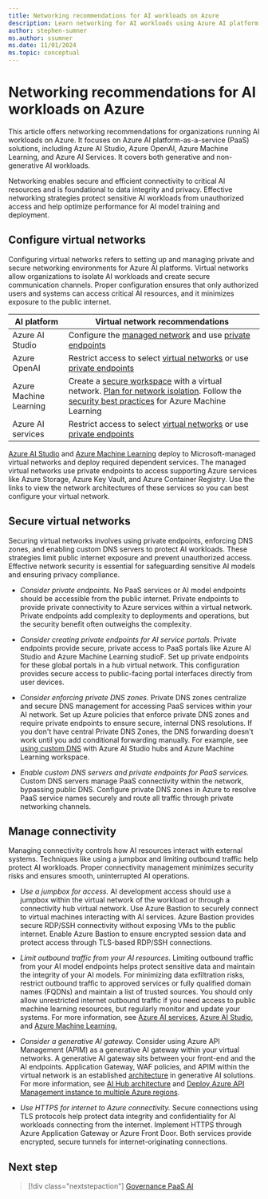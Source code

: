 ```yaml
---
title: Networking recommendations for AI workloads on Azure
description: Learn networking for AI workloads using Azure AI platform services (PaaS) with recommendations and best practices.
author: stephen-sumner
ms.author: ssumner
ms.date: 11/01/2024
ms.topic: conceptual
---
```


# Networking recommendations for AI workloads on Azure

This article offers networking recommendations for organizations running AI workloads on Azure. It focuses on Azure AI platform-as-a-service (PaaS) solutions, including Azure AI Studio, Azure OpenAI, Azure Machine Learning, and Azure AI Services. It covers both generative and non-generative AI workloads.

Networking enables secure and efficient connectivity to critical AI resources and is foundational to data integrity and privacy. Effective networking strategies protect sensitive AI workloads from unauthorized access and help optimize performance for AI model training and deployment.

## Configure virtual networks

Configuring virtual networks refers to setting up and managing private and secure networking environments for Azure AI platforms. Virtual networks allow organizations to isolate AI workloads and create secure communication channels. Proper configuration ensures that only authorized users and systems can access critical AI resources, and it minimizes exposure to the public internet.

| AI platform | Virtual network recommendations |
| --- | --- |
| Azure AI Studio | Configure the [managed network](/azure/ai-studio/how-to/configure-managed-network) and use [private endpoints](/azure/ai-studio/how-to/configure-private-link)|
| Azure OpenAI | Restrict access to select [virtual networks](/azure/ai-services/cognitive-services-virtual-networks#scenarios) or use [private endpoints](/azure/ai-services/cognitive-services-virtual-networks#use-private-endpoints) |
| Azure Machine Learning | Create a [secure workspace](/azure/machine-learning/tutorial-create-secure-workspace-vnet) with a virtual network. [Plan for network isolation](/azure/machine-learning/how-to-network-isolation-planning). Follow the [security best practices](/azure/machine-learning/concept-enterprise-security) for Azure Machine Learning |
| Azure AI services | Restrict access to select [virtual networks](/azure/ai-services/cognitive-services-virtual-networks#scenarios) or use [private endpoints](/azure/ai-services/cognitive-services-virtual-networks#use-private-endpoints) |

[Azure AI Studio](/azure/ai-studio/how-to/configure-managed-network) and [Azure Machine Learning](/azure/machine-learning/how-to-managed-network) deploy to Microsoft-managed virtual networks and deploy required dependent services. The managed virtual networks use private endpoints to access supporting Azure services like Azure Storage, Azure Key Vault, and Azure Container Registry. Use the links to view the network architectures of these services so you can best configure your virtual network.

## Secure virtual networks

Securing virtual networks involves using private endpoints, enforcing DNS zones, and enabling custom DNS servers to protect AI workloads. These strategies limit public internet exposure and prevent unauthorized access. Effective network security is essential for safeguarding sensitive AI models and ensuring privacy compliance.

- *Consider private endpoints.* No PaaS services or AI model endpoints should be accessible from the public internet. Private endpoints to provide private connectivity to Azure services within a virtual network. Private endpoints add complexity to deployments and operations, but the security benefit often outweighs the complexity.

- *Consider creating private endpoints for AI service portals.* Private endpoints provide secure, private access to PaaS portals like Azure AI Studio and Azure Machine Learning studioF. Set up private endpoints for these global portals in a hub virtual network. This configuration provides secure access to public-facing portal interfaces directly from user devices.

- *Consider enforcing private DNS zones.* Private DNS zones centralize and secure DNS management for accessing PaaS services within your AI network. Set up Azure policies that enforce private DNS zones and require private endpoints to ensure secure, internal DNS resolutions. If you don't have central Private DNS Zones, the DNS forwarding doesn't work until you add conditional forwarding manually. For example, see [using custom DNS](/azure/machine-learning/how-to-custom-dns) with Azure AI Studio hubs and Azure Machine Learning workspace.

- *Enable custom DNS servers and private endpoints for PaaS services.* Custom DNS servers manage PaaS connectivity within the network, bypassing public DNS. Configure private DNS zones in Azure to resolve PaaS service names securely and route all traffic through private networking channels.

## Manage connectivity

Managing connectivity controls how AI resources interact with external systems. Techniques like using a jumpbox and limiting outbound traffic help protect AI workloads. Proper connectivity management minimizes security risks and ensures smooth, uninterrupted AI operations.

- *Use a jumpbox for access.* AI development access should use a jumpbox within the virtual network of the workload or through a connectivity hub virtual network. Use Azure Bastion to securely connect to virtual machines interacting with AI services. Azure Bastion provides secure RDP/SSH connectivity without exposing VMs to the public internet. Enable Azure Bastion to ensure encrypted session data and protect access through TLS-based RDP/SSH connections.

- *Limit outbound traffic from your AI resources*. Limiting outbound traffic from your AI model endpoints helps protect sensitive data and maintain the integrity of your AI models. For minimizing data exfiltration risks, restrict outbound traffic to approved services or fully qualified domain names (FQDNs) and maintain a list of trusted sources. You should only allow unrestricted internet outbound traffic if you need access to public machine learning resources, but regularly monitor and update your systems. For more information, see [Azure AI services](/azure/ai-services/cognitive-services-data-loss-prevention), [Azure AI Studio](/azure/ai-studio/how-to/configure-managed-network), and [Azure Machine Learning.](/azure/machine-learning/how-to-network-isolation-planning#allow-only-approved-outbound-mode)

- *Consider a generative AI gateway.* Consider using Azure API Management (APIM) as a generative AI gateway within your virtual networks. A generative AI gateway sits between your front-end and the AI endpoints. Application Gateway, WAF policies, and APIM within the virtual network is an established [architecture](https://github.com/Azure/apim-landing-zone-accelerator/blob/main/scenarios/workload-genai/README.md#scenario-3-azure-api-management---generative-ai-resources-as-backend) in generative AI solutions. For more information, see [AI Hub architecture](https://github.com/Azure-Samples/ai-hub-gateway-solution-accelerator#ai-hub-gateway-landing-zone-accelerator) and [Deploy Azure API Management instance to multiple Azure regions](/azure/api-management/api-management-howto-deploy-multi-region).

- *Use HTTPS for internet to Azure connectivity.* Secure connections using TLS protocols help protect data integrity and confidentiality for AI workloads connecting from the internet. Implement HTTPS through Azure Application Gateway or Azure Front Door. Both services provide encrypted, secure tunnels for internet-originating connections.

## Next step

> [!div class="nextstepaction"]
> [Governance PaaS AI](../platform/governance.md)
